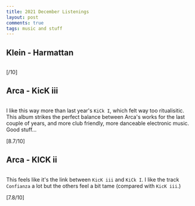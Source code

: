 ```yaml
---
title: 2021 December Listenings
layout: post
comments: true
tags: music and stuff
---
```


## Klein - Harmattan

  ![]()

  

  [/10]

## Arca - KicK iii

  ![]()

  I like this way more than last year's `KiCk I`, which felt way too ritualisitic. This album strikes the perfect balance between Arca's works for the last couple of years, and more club friendly, more danceable electronic music. Good stuff...

  [8.7/10]

## Arca - KICK ii

  ![]()

  This feels like it's the link between `KicK iii` and `KiCk I`. I like the track `Confianza` a lot but the others feel a bit tame (compared with `KicK iii`.)

  [7.8/10]
